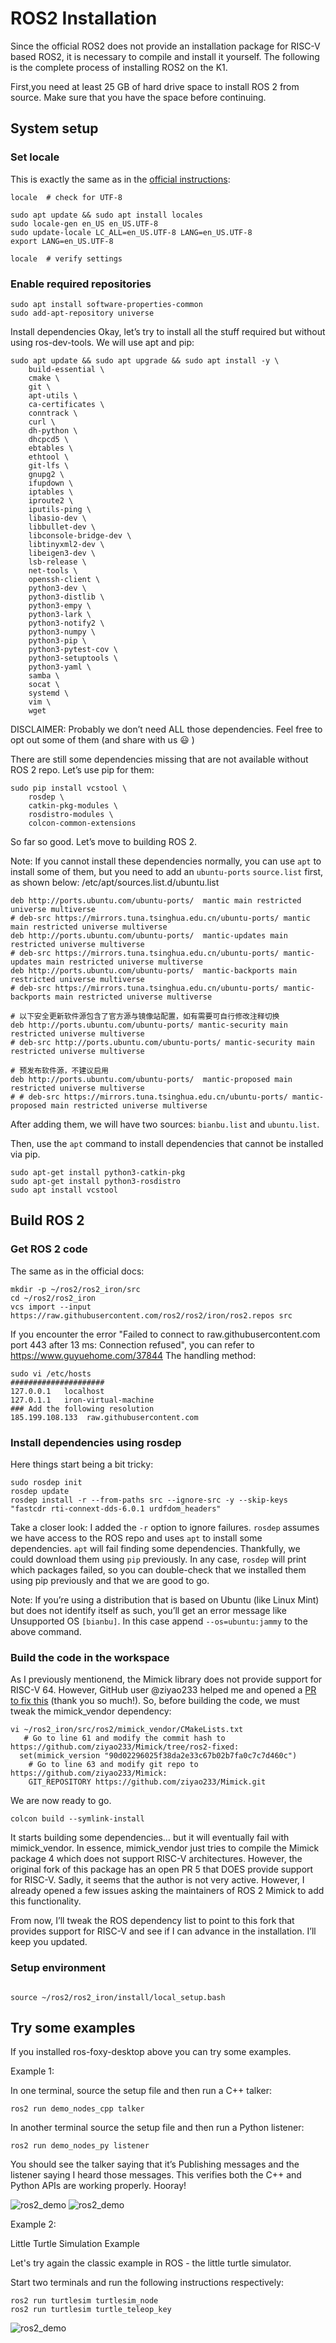# ROS2 Installation

Since the official ROS2 does not provide an installation package for RISC-V based ROS2, it is necessary to compile and install it yourself. The following is the complete process of installing ROS2 on the K1.

 First,you need at least 25 GB of hard drive space to install ROS 2 from source. Make sure that you have the space before continuing.
## System setup
### Set locale
This is exactly the same as in the [official instructions](https://docs.ros.org/en/foxy/Installation/Ubuntu-Install-Debians.html):
~~~
locale  # check for UTF-8

sudo apt update && sudo apt install locales
sudo locale-gen en_US en_US.UTF-8
sudo update-locale LC_ALL=en_US.UTF-8 LANG=en_US.UTF-8
export LANG=en_US.UTF-8

locale  # verify settings
~~~
### Enable required repositories

~~~
sudo apt install software-properties-common
sudo add-apt-repository universe

~~~
Install dependencies
Okay, let’s try to install all the stuff required but without using ros-dev-tools. We will use apt and pip:
~~~
sudo apt update && sudo apt upgrade && sudo apt install -y \
    build-essential \
    cmake \
    git \
    apt-utils \
    ca-certificates \
    conntrack \
    curl \
    dh-python \
    dhcpcd5 \
    ebtables \
    ethtool \
    git-lfs \
    gnupg2 \
    ifupdown \
    iptables \
    iproute2 \
    iputils-ping \
    libasio-dev \
    libbullet-dev \
    libconsole-bridge-dev \
    libtinyxml2-dev \
    libeigen3-dev \
    lsb-release \
    net-tools \
    openssh-client \
    python3-dev \
    python3-distlib \
    python3-empy \
    python3-lark \
    python3-notify2 \
    python3-numpy \
    python3-pip \
    python3-pytest-cov \
    python3-setuptools \
    python3-yaml \
    samba \
    socat \
    systemd \
    vim \
    wget 
~~~
DISCLAIMER: Probably we don’t need ALL those dependencies. Feel free to opt out some of them (and share with us :smiley: )

There are still some dependencies missing that are not available without ROS 2 repo. Let’s use pip for them:
~~~
sudo pip install vcstool \
    rosdep \
    catkin-pkg-modules \
    rosdistro-modules \
    colcon-common-extensions
~~~
So far so good. Let’s move to building ROS 2.

Note:
If you cannot install these dependencies normally, you can use `apt` to install some of them, but you need to add an `ubuntu-ports` `source.list` first, as shown below:
/etc/apt/sources.list.d/ubuntu.list

~~~
deb http://ports.ubuntu.com/ubuntu-ports/  mantic main restricted universe multiverse
# deb-src https://mirrors.tuna.tsinghua.edu.cn/ubuntu-ports/ mantic main restricted universe multiverse
deb http://ports.ubuntu.com/ubuntu-ports/  mantic-updates main restricted universe multiverse
# deb-src https://mirrors.tuna.tsinghua.edu.cn/ubuntu-ports/ mantic-updates main restricted universe multiverse
deb http://ports.ubuntu.com/ubuntu-ports/  mantic-backports main restricted universe multiverse
# deb-src https://mirrors.tuna.tsinghua.edu.cn/ubuntu-ports/ mantic-backports main restricted universe multiverse

# 以下安全更新软件源包含了官方源与镜像站配置，如有需要可自行修改注释切换
deb http://ports.ubuntu.com/ubuntu-ports/ mantic-security main restricted universe multiverse
# deb-src http://ports.ubuntu.com/ubuntu-ports/ mantic-security main restricted universe multiverse

# 预发布软件源，不建议启用
deb http://ports.ubuntu.com/ubuntu-ports/  mantic-proposed main restricted universe multiverse
# # deb-src https://mirrors.tuna.tsinghua.edu.cn/ubuntu-ports/ mantic-proposed main restricted universe multiverse

~~~
After adding them, we will have two sources: `bianbu.list` and `ubuntu.list`.

Then, use the `apt` command to install dependencies that cannot be installed via pip.

~~~
sudo apt-get install python3-catkin-pkg
sudo apt-get install python3-rosdistro
sudo apt install vcstool 
~~~

## Build ROS 2
### Get ROS 2 code
The same as in the official docs:

~~~
mkdir -p ~/ros2/ros2_iron/src
cd ~/ros2/ros2_iron
vcs import --input https://raw.githubusercontent.com/ros2/ros2/iron/ros2.repos src
~~~

If you encounter the error "Failed to connect to raw.githubusercontent.com port 443 after 13 ms: Connection refused",
you can refer to https://www.guyuehome.com/37844
The handling method:
~~~
sudo vi /etc/hosts
#####################
127.0.0.1	localhost
127.0.1.1	iron-virtual-machine
### Add the following resolution
185.199.108.133  raw.githubusercontent.com
~~~

### Install dependencies using rosdep
Here things start being a bit tricky:
~~~
sudo rosdep init
rosdep update
rosdep install -r --from-paths src --ignore-src -y --skip-keys "fastcdr rti-connext-dds-6.0.1 urdfdom_headers"
~~~
Take a closer look: I added the `-r` option to ignore failures. `rosdep` assumes we have access to the ROS repo and uses `apt` to install some dependencies. `apt` will fail finding some dependencies. Thankfully, we could download them using `pip` previously. In any case, `rosdep` will print which packages failed, so you can double-check that we installed them using pip previously and that we are good to go.

Note: If you’re using a distribution that is based on Ubuntu (like Linux Mint) but does not identify itself as such, you’ll get an error message like Unsupported OS `[bianbu]`. In this case append `--os=ubuntu:jammy` to the above command.

### Build the code in the workspace
As I previously mentionend, the Mimick library does not provide support for RISC-V 64. However, GitHub user @ziyao233 helped me and opened a [PR to fix this](https://github.com/ros2/Mimick/pull/31)  (thank you so much!). So, before building the code, we must tweak the mimick_vendor dependency:
~~~
vi ~/ros2_iron/src/ros2/mimick_vendor/CMakeLists.txt
   # Go to line 61 and modify the commit hash to https://github.com/ziyao233/Mimick/tree/ros2-fixed:
  set(mimick_version "90d02296025f38da2e33c67b02b7fa0c7c7d460c")
    # Go to line 63 and modify git repo to https://github.com/ziyao233/Mimick:
    GIT_REPOSITORY https://github.com/ziyao233/Mimick.git
~~~
We are now ready to go.

~~~
colcon build --symlink-install
~~~
It starts building some dependencies… but it will eventually fail with mimick_vendor. In essence, mimick_vendor just tries to compile the Mimick package 4 which does not support RISC-V architectures. However, the original fork of this package has an open PR 5 that DOES provide support for RISC-V. Sadly, it seems that the author is not very active. However, I already opened a few issues asking the maintainers of ROS 2 Mimick to add this functionality.

From now, I’ll tweak the ROS dependency list to point to this fork that provides support for RISC-V and see if I can advance in the installation. I’ll keep you updated.
### Setup environment
~~~

source ~/ros2/ros2_iron/install/local_setup.bash
~~~

## Try some examples
If you installed ros-foxy-desktop above you can try some examples.

Example 1:

In one terminal, source the setup file and then run a C++ talker:
~~~
ros2 run demo_nodes_cpp talker
~~~
In another terminal source the setup file and then run a Python listener:

~~~
ros2 run demo_nodes_py listener
~~~
You should see the talker saying that it’s Publishing messages and the listener saying I heard those messages. This verifies both the C++ and Python APIs are working properly. Hooray!

![ros2_demo](./img/ros1.png)
![ros2_demo](./img/ros2.png)


Example 2:

Little Turtle Simulation Example

Let's try again the classic example in ROS - the little turtle simulator.

Start two terminals and run the following instructions respectively:
~~~
ros2 run turtlesim turtlesim_node
ros2 run turtlesim turtle_teleop_key
~~~
![ros2_demo](./img/ros3.png)
